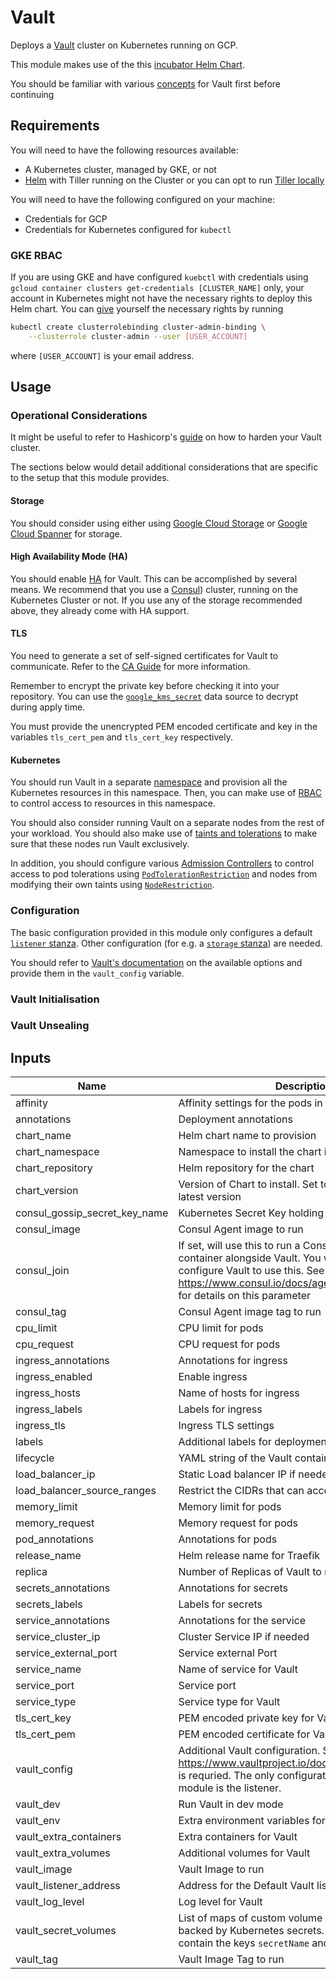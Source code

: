 # Vault

Deploys a [Vault](https://www.vaultproject.io/) cluster on Kubernetes running on GCP.

This module makes use of the this
[incubator Helm Chart](https://github.com/helm/charts/tree/master/incubator/vault).

You should be familiar with various [concepts](https://www.vaultproject.io/docs/concepts/) for Vault
first before continuing

## Requirements

You will need to have the following resources available:

- A Kubernetes cluster, managed by GKE, or not
- [Helm](https://helm.sh/) with Tiller running on the Cluster or you can opt to run
    [Tiller locally](https://docs.helm.sh/using_helm/#running-tiller-locally)

You will need to have the following configured on your machine:

- Credentials for GCP
- Credentials for Kubernetes configured for `kubectl`

### GKE RBAC

If you are using GKE and have configured `kuebctl` with credentials using
`gcloud container clusters get-credentials [CLUSTER_NAME]` only, your account in Kubernetes might
not have the necessary rights to deploy this Helm chart. You can
[give](https://cloud.google.com/kubernetes-engine/docs/how-to/role-based-access-control#prerequisites_for_using_role-based_access_control)
yourself the necessary rights by running

```bash
kubectl create clusterrolebinding cluster-admin-binding \
    --clusterrole cluster-admin --user [USER_ACCOUNT]
```

where `[USER_ACCOUNT]` is your email address.

## Usage

### Operational Considerations

It might be useful to refer to Hashicorp's
[guide](https://learn.hashicorp.com/vault/operations/production-hardening) on how to harden your
Vault cluster.

The sections below would detail additional considerations that are specific to the setup
that this module provides.

#### Storage

You should consider using either using
[Google Cloud Storage](https://www.vaultproject.io/docs/configuration/storage/google-cloud-storage.html)
or [Google Cloud Spanner](https://www.vaultproject.io/docs/configuration/storage/google-cloud-spanner.html)
for storage.

#### High Availability Mode (HA)

You should enable [HA](https://www.vaultproject.io/docs/concepts/ha.html) for Vault. This can be
accomplished by several means. We recommend that you use a [Consul](https://www.consul.io/))
cluster, running on the Kubernetes Cluster or not. If you use any of the storage recommended above,
they already come with HA support.

#### TLS

You need to generate a set of self-signed certificates for Vault to communicate. Refer to the
[CA Guide](../../utils/ca) for more information.

Remember to encrypt the private key before checking it into your repository. You can use the
[`google_kms_secret`](https://www.terraform.io/docs/providers/google/d/google_kms_secret.html) data
source to decrypt during apply time.

You must provide the unencrypted PEM encoded certificate and key in the variables `tls_cert_pem`
and `tls_cert_key` respectively.

#### Kubernetes

You should run Vault in a separate
[namespace](https://kubernetes.io/docs/concepts/overview/working-with-objects/namespaces/)
and provision all the Kubernetes resources in this namespace. Then, you can make use of
[RBAC](https://kubernetes.io/docs/reference/access-authn-authz/rbac/) to control access to resources
in this namespace.

You should also consider running Vault on a separate nodes from the rest of your workload. You
should also make use of
[taints and tolerations](https://kubernetes.io/docs/concepts/configuration/taint-and-toleration/) to
make sure that these nodes run Vault exclusively.

In addition, you should configure various
[Admission Controllers](https://kubernetes.io/docs/reference/access-authn-authz/admission-controllers/)
to control access to pod tolerations using
[`PodTolerationRestriction`](https://kubernetes.io/docs/reference/access-authn-authz/admission-controllers/#podtolerationrestriction)
and nodes from modifying their own taints using
[`NodeRestriction`](https://kubernetes.io/docs/reference/access-authn-authz/admission-controllers/#noderestriction).

### Configuration

The basic configuration provided in this module only configures a default
[`listener` stanza](https://www.vaultproject.io/docs/configuration/listener/index.html). Other
configuration (for e.g. a
[`storage` stanza](https://www.vaultproject.io/docs/configuration/storage/index.html)) are needed.

You should refer to [Vault's documentation](https://www.vaultproject.io/docs/configuration/) on
the available options and provide them in the `vault_config` variable.

### Vault Initialisation

### Vault Unsealing

## Inputs

| Name | Description | Type | Default | Required |
|------|-------------|:----:|:-----:|:-----:|
| affinity | Affinity settings for the pods in YAML | string | `""` | no |
| annotations | Deployment annotations | map | `<map>` | no |
| chart\_name | Helm chart name to provision | string | `"incubator/vault"` | no |
| chart\_namespace | Namespace to install the chart into | string | `"kube-system"` | no |
| chart\_repository | Helm repository for the chart | string | `""` | no |
| chart\_version | Version of Chart to install. Set to empty to install the latest version | string | `"0.14.7"` | no |
| consul\_gossip\_secret\_key\_name | Kubernetes Secret Key holding Consul gossip key | string | `""` | no |
| consul\_image | Consul Agent image to run | string | `"consul"` | no |
| consul\_join | If set, will use this to run a Consul agent sidecar container alongside Vault. You will still need to configure Vault to use this. See https://www.consul.io/docs/agent/options.html#_join for details on this parameter | string | `""` | no |
| consul\_tag | Consul Agent image tag to run | string | `"1.4.2"` | no |
| cpu\_limit | CPU limit for pods | string | `"2000m"` | no |
| cpu\_request | CPU request for pods | string | `"500m"` | no |
| ingress\_annotations | Annotations for ingress | map | `<map>` | no |
| ingress\_enabled | Enable ingress | string | `"false"` | no |
| ingress\_hosts | Name of hosts for ingress | list | `<list>` | no |
| ingress\_labels | Labels for ingress | map | `<map>` | no |
| ingress\_tls | Ingress TLS settings | map | `<map>` | no |
| labels | Additional labels for deployment | map | `<map>` | no |
| lifecycle | YAML string of the Vault container lifecycle hooks | string | `""` | no |
| load\_balancer\_ip | Static Load balancer IP if needed | string | `""` | no |
| load\_balancer\_source\_ranges | Restrict the CIDRs that can access the load balancer | list | `<list>` | no |
| memory\_limit | Memory limit for pods | string | `"4Gi"` | no |
| memory\_request | Memory request for pods | string | `"2Gi"` | no |
| pod\_annotations | Annotations for pods | map | `<map>` | no |
| release\_name | Helm release name for Traefik | string | `"traefik"` | no |
| replica | Number of Replicas of Vault to run | string | `"3"` | no |
| secrets\_annotations | Annotations for secrets | map | `<map>` | no |
| secrets\_labels | Labels for secrets | map | `<map>` | no |
| service\_annotations | Annotations for the service | map | `<map>` | no |
| service\_cluster\_ip | Cluster Service IP if needed | string | `""` | no |
| service\_external\_port | Service external Port | string | `"8200"` | no |
| service\_name | Name of service for Vault | string | `"vault"` | no |
| service\_port | Service port | string | `"8200"` | no |
| service\_type | Service type for Vault | string | `"ClusterIP"` | no |
| tls\_cert\_key | PEM encoded private key for Vault | string | n/a | yes |
| tls\_cert\_pem | PEM encoded certificate for Vault | string | n/a | yes |
| vault\_config | Additional Vault configuration. See https://www.vaultproject.io/docs/configuration/. This is requried. The only configuration provided from this module is the listener. | map | n/a | yes |
| vault\_dev | Run Vault in dev mode | string | `"false"` | no |
| vault\_env | Extra environment variables for Vault | map | `<map>` | no |
| vault\_extra\_containers | Extra containers for Vault | map | `<map>` | no |
| vault\_extra\_volumes | Additional volumes for Vault | map | `<map>` | no |
| vault\_image | Vault Image to run | string | `"vault"` | no |
| vault\_listener\_address | Address for the Default Vault listener to bind to | string | `"[::]"` | no |
| vault\_log\_level | Log level for Vault | string | `"info"` | no |
| vault\_secret\_volumes | List of maps of custom volume mounts that are backed by Kubernetes secrets. The maps should contain the keys `secretName` and `mountPath`. | list | `<list>` | no |
| vault\_tag | Vault Image Tag to run | string | `"0.11.6"` | no |
